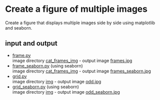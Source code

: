 # Create a figure of multiple images
Create a figure that displays multiple images side by side using matplotlib and seaborn.

## input and output
- [frame.py](https://github.com/yuzu-ginger/create_grid_img/tree/main/frame.py)<br>
    image directory [cat_frames_img](https://github.com/yuzu-ginger/create_grid_img/tree/main/cat_frames_img) - output image [frames.jpg](https://github.com/yuzu-ginger/create_grid_img/blob/main/result/frames.jpg)
- [frame_seaborn.py](https://github.com/yuzu-ginger/create_grid_img/tree/main/frame_seaborn.py) (using seaborn)<br>
    image directory [cat_frames_img](https://github.com/yuzu-ginger/create_grid_img/tree/main/cat_frames_img) - output image [frames_seaborn.jpg](https://github.com/yuzu-ginger/create_grid_img/blob/main/result/frames_seaborn.jpg)
- [grid.py](https://github.com/yuzu-ginger/create_grid_img/tree/main/grid.py)<br>
    image directory [img](https://github.com/yuzu-ginger/create_grid_img/tree/main/img) - output image [odd.jpg](https://github.com/yuzu-ginger/create_grid_img/blob/main/result/odd.jpg)
- [grid_seaborn.py](https://github.com/yuzu-ginger/create_grid_img/tree/main/grid_seaborn.py) (using seaborn)<br>
    image directory [img](https://github.com/yuzu-ginger/create_grid_img/tree/main/img) - output image [odd_seaborn.jpg](https://github.com/yuzu-ginger/create_grid_img/blob/main/result/odd_seaborn.jpg)
